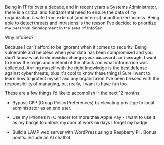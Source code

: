 Being in IT for over a decade, and in recent years a Systems Administrator, there is a critical and fundamental need to ensure the data of my organization is safe from external (and internal) unauthorized access. Being able to detect threats and intrusions is the reason I’ve decided to prioritize my personal development in the area of InfoSec. 

Why InfoSec? 

Because I can’t afford to be ignorant when it comes to security. Being vulnerable and helpless when your data has been compromised and you don’t know what to do besides change your password isn't enough. I want to know the origin and method of the attack and what information was collected. Arming myself with the right knowledge is the best defense against cyber threats, plus it's cool to know these things! Sure I want to learn how to protect myself and any organization I've been blessed with the responsibility of managing, but really, I want to have fun too. 

These are a few things I’d like to accomplish in the next 12 months:

  - Bypass GPP (Group Policy Preferences) by elevating privilege to local administrator as an end user.

  - Use my iPhone’s NFC reader for more than Apple Pay - I want to use it as my badge to unlock my door at work on days I forget my badge. 

  - Build a LAMP web server with WordPress using a Raspberry Pi . Bonus points: Include an AI chatbot.
